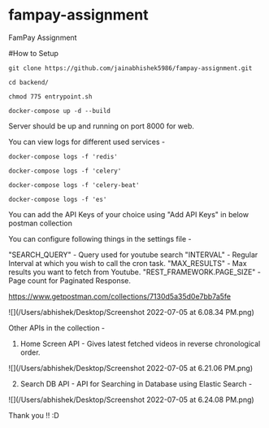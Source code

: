 # fampay-assignment
FamPay Assignment

#How to Setup

    git clone https://github.com/jainabhishek5986/fampay-assignment.git

    cd backend/

    chmod 775 entrypoint.sh

    docker-compose up -d --build

Server should be up and running on port 8000 for web.

You can view logs for different used services - 
    
    docker-compose logs -f 'redis'

    docker-compose logs -f 'celery'

    docker-compose logs -f 'celery-beat'

    docker-compose logs -f 'es'

You can add the API Keys of your choice using "Add API Keys" in below postman collection

You can configure following things in the settings file - 

"SEARCH_QUERY" - Query used for youtube search
"INTERVAL" - Regular Interval at which you wish to call the cron task.
"MAX_RESULTS" - Max results you want to fetch from Youtube.
"REST_FRAMEWORK.PAGE_SIZE" - Page count for Paginated Response.

https://www.getpostman.com/collections/7130d5a35d0e7bb7a5fe

![](/Users/abhishek/Desktop/Screenshot 2022-07-05 at 6.08.34 PM.png)

Other APIs in the collection - 

1. Home Screen API - Gives latest fetched videos in reverse chronological order.

![](/Users/abhishek/Desktop/Screenshot 2022-07-05 at 6.21.06 PM.png)

2. Search DB API - API for Searching in Database using Elastic Search - 

![](/Users/abhishek/Desktop/Screenshot 2022-07-05 at 6.24.08 PM.png)

Thank you !! :D